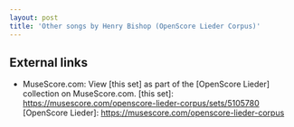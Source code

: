 ```yaml
---
layout: post
title: 'Other songs by Henry Bishop (OpenScore Lieder Corpus)'
---
```


## External links

- MuseScore.com: View [this set] as part of the [OpenScore Lieder] collection on MuseScore.com.
[this set]: https://musescore.com/openscore-lieder-corpus/sets/5105780
[OpenScore Lieder]: https://musescore.com/openscore-lieder-corpus
